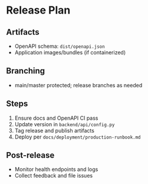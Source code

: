 # Release Plan

## Artifacts
- OpenAPI schema: `dist/openapi.json`
- Application images/bundles (if containerized)

## Branching
- main/master protected; release branches as needed

## Steps
1. Ensure docs and OpenAPI CI pass
2. Update version in `backend/api/config.py`
3. Tag release and publish artifacts
4. Deploy per `docs/deployment/production-runbook.md`

## Post-release
- Monitor health endpoints and logs
- Collect feedback and file issues